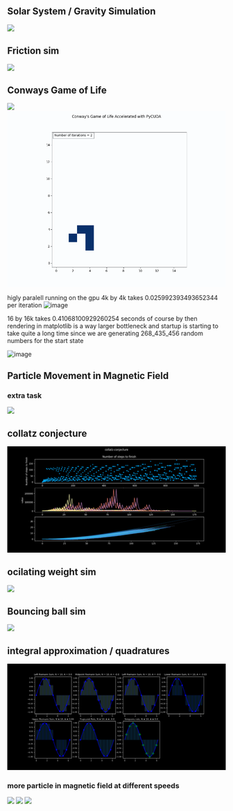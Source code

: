 ## Solar System / Gravity Simulation 
![](https://github.com/Frederik353/Programering-og-Modelering-X/blob/main/oving_9/3d%20matplotlib/animation.gif)

## Friction sim
![](https://github.com/Frederik353/Programering-og-Modelering-X/blob/main/friction_sim/animation.gif)

## Conways Game of Life
![](https://github.com/Frederik353/Programering-og-Modelering-X/blob/main/oving_8/LIFE/patterns/standard.gif)
![](https://github.com/Frederik353/Programering-og-Modelering-X/blob/main/oving_8/LIFE/patterns/glider%20loop%20p64.gif)

higly paralell running on the gpu 
4k by 4k takes 0.025992393493652344 per iteration
![image](https://github.com/user-attachments/assets/b978f02d-9264-4252-9eed-d2fbe700406d)

16 by 16k  takes 0.41068100929260254 seconds
of course by then rendering in matplotlib is a way larger bottleneck
and startup is starting to take quite a long time since we are generating
268_435_456 random numbers for the start state

![image](https://github.com/user-attachments/assets/0ed9f6d6-bcbb-44da-a55e-fd618fa7b5dc)

## Particle Movement in Magnetic Field
### extra task
![](https://github.com/Frederik353/Programering-og-Modelering-X/blob/main/extra_oppgave/v0.24.gif)


## collatz conjecture
![](https://github.com/Frederik353/Programering-og-Modelering-X/blob/main/oving_2/collatz_conjecture_visualized1.png)

## ocilating weight sim
![](https://github.com/Frederik353/Programering-og-Modelering-X/blob/main/oving_7/spring_animation.gif)

## Bouncing ball sim
![](https://github.com/Frederik353/Programering-og-Modelering-X/blob/main/oving_7/ball_in_box_on_earth.gif)

## integral approximation / quadratures
![](https://github.com/Frederik353/Programering-og-Modelering-X/blob/main/oving_7/integral_aproximations.png)


### more particle in magnetic field at different speeds

![](https://github.com/Frederik353/Programering-og-Modelering-X/blob/main/extra_oppgave/v0.4.gif)
![](https://github.com/Frederik353/Programering-og-Modelering-X/blob/main/extra_oppgave/v0.41.gif)
![](https://github.com/Frederik353/Programering-og-Modelering-X/blob/main/extra_oppgave/v0.gif)
